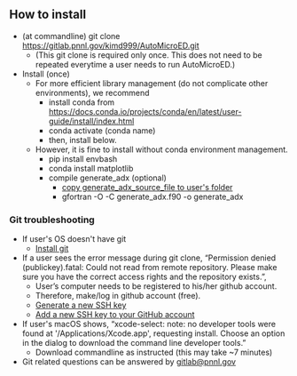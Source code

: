 ## How to install
   - (at commandline) git clone https://gitlab.pnnl.gov/kimd999/AutoMicroED.git
      - (This git clone is required only once. This does not need to be repeated everytime a user needs to run AutoMicroED.)
   - Install (once)
      - For more efficient library management (do not complicate other environments), we recommend 
         - install conda from https://docs.conda.io/projects/conda/en/latest/user-guide/install/index.html
         - conda activate (conda name) 
         - then, install below.
      - However, it is fine to install without conda environment management.
         - pip install envbash
         - conda install matplotlib
         - compile generate_adx (optional)
            - [copy generate_adx_source_file to user's folder](https://strucbio.biologie.uni-konstanz.de/xdswiki/index.php/Generate_adx)
            - gfortran -O -C generate_adx.f90 -o generate_adx

### Git troubleshooting
   - If user's OS doesn't have git
      - [Install git](https://git-scm.com/book/en/v2/Getting-Started-Installing-Git)
   - If a user sees the error message during git clone, “Permission denied (publickey).fatal: Could not read from remote repository. Please make sure you have the correct access rights and the repository exists.”,
      - User’s computer needs to be registered to his/her github account.
      - Therefore, make/log in github account (free).
      - [Generate a new SSH key](https://docs.github.com/en/github/authenticating-to-github/connecting-to-github-with-ssh/generating-a-new-ssh-key-and-adding-it-to-the-ssh-agent) 
      - [Add a new SSH key to your GitHub account](https://docs.github.com/en/github/authenticating-to-github/connecting-to-github-with-ssh/adding-a-new-ssh-key-to-your-github-account)
   - If user's macOS shows, “xcode-select: note: no developer tools were found at '/Applications/Xcode.app', requesting install. Choose an option in the dialog to download the command line developer tools.”
      - Download commandline as instructed (this may take ~7 minutes)
   - Git related questions can be answered by gitlab@pnnl.gov
